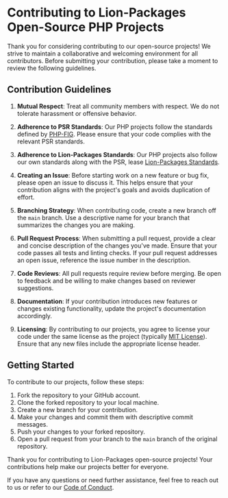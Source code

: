 # Contributing to Lion-Packages Open-Source PHP Projects

Thank you for considering contributing to our open-source projects! We strive to maintain a collaborative and welcoming environment for all contributors. Before submitting your contribution, please take a moment to review the following guidelines.

## Contribution Guidelines

1. **Mutual Respect**: Treat all community members with respect. We do not tolerate harassment or offensive behavior.

2. **Adherence to PSR Standards**: Our PHP projects follow the standards defined by [PHP-FIG](https://www.php-fig.org/). Please ensure that your code complies with the relevant PSR standards.

3. **Adherence to Lion-Packages Standards**: Our PHP projects also follow our own standards along with the PSR, lease [Lion-Packages Standards](https://lion-client.vercel.app/standars).

4. **Creating an Issue**: Before starting work on a new feature or bug fix, please open an issue to discuss it. This helps ensure that your contribution aligns with the project's goals and avoids duplication of effort.

5. **Branching Strategy**: When contributing code, create a new branch off the `main` branch. Use a descriptive name for your branch that summarizes the changes you are making.

6. **Pull Request Process**: When submitting a pull request, provide a clear and concise description of the changes you've made. Ensure that your code passes all tests and linting checks. If your pull request addresses an open issue, reference the issue number in the description.

7. **Code Reviews**: All pull requests require review before merging. Be open to feedback and be willing to make changes based on reviewer suggestions.

8. **Documentation**: If your contribution introduces new features or changes existing functionality, update the project's documentation accordingly.

9. **Licensing**: By contributing to our projects, you agree to license your code under the same license as the project (typically [MIT License](https://opensource.org/licenses/MIT)). Ensure that any new files include the appropriate license header.

## Getting Started

To contribute to our projects, follow these steps:

1. Fork the repository to your GitHub account.
2. Clone the forked repository to your local machine.
3. Create a new branch for your contribution.
4. Make your changes and commit them with descriptive commit messages.
5. Push your changes to your forked repository.
6. Open a pull request from your branch to the `main` branch of the original repository.

Thank you for contributing to Lion-Packages open-source projects! Your contributions help make our projects better for everyone.

If you have any questions or need further assistance, feel free to reach out to us or refer to our [Code of Conduct](CODE_OF_CONDUCT.md).
